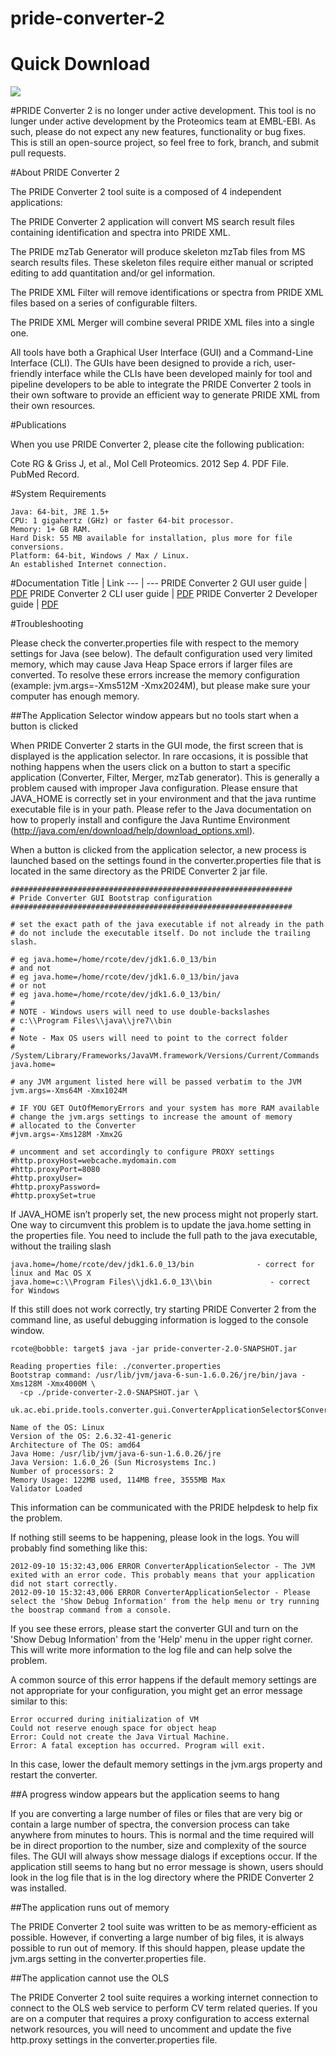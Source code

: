 pride-converter-2
===============
# Quick Download
[<img src="https://raw.githubusercontent.com/PRIDE-Toolsuite/pride-inspector/master/wiki/download.png">](http://www.ebi.ac.uk/pride/resources/tools/converter-2/latest/pride-converter-2.zip)

#PRIDE Converter 2 is no longer under active development.
This tool is no lunger under active development by the Proteomics team at EMBL-EBI. As such, please do not expect any new features, functionality or bug fixes. This is still an open-source project, so feel free to fork, branch, and submit pull requests.

#About PRIDE Converter 2

The PRIDE Converter 2 tool suite is a composed of 4 independent applications:

The PRIDE Converter 2 application will convert MS search result files containing identification and spectra into PRIDE XML.

The PRIDE mzTab Generator will produce skeleton mzTab files from MS search results files. These skeleton files require either manual or scripted editing to add quantitation and/or gel information.

The PRIDE XML Filter will remove identifications or spectra from PRIDE XML files based on a series of configurable filters.

The PRIDE XML Merger will combine several PRIDE XML files into a single one. 

All tools have both a Graphical User Interface (GUI) and a Command-Line Interface (CLI). The GUIs have been designed to provide a rich, user-friendly interface while the CLIs have been developed mainly for tool and pipeline developers to be able to integrate the PRIDE Converter 2 tools in their own software to provide an efficient way to generate PRIDE XML from their own resources. 

#Publications

When you use PRIDE Converter 2, please cite the following publication:

Cote RG & Griss J, et al., Mol Cell Proteomics. 2012 Sep 4. PDF File. PubMed Record. 

#System Requirements

    Java: 64-bit, JRE 1.5+
    CPU: 1 gigahertz (GHz) or faster 64-bit processor.
    Memory: 1+ GB RAM.
    Hard Disk: 55 MB available for installation, plus more for file conversions.
    Platform: 64-bit, Windows / Max / Linux.
    An established Internet connection. 

#Documentation
Title | Link
--- | --- 
PRIDE Converter 2 GUI user guide | [PDF](https://github.com/PRIDE-Toolsuite/pride-converter-2/blob/master/pride-converter/documents/PRIDE%20Converter%202%20GUI%20User%20Manual.pdf)
PRIDE Converter 2 CLI user guide | [PDF](https://github.com/PRIDE-Toolsuite/pride-converter-2/blob/master/pride-converter/documents/PRIDE%20Converter%202%20CLI%20User%20Manual.pdf)
PRIDE Converter 2 Developer guide | [PDF](https://github.com/PRIDE-Toolsuite/pride-converter-2/blob/master/pride-converter/documents/PRIDE%20Converter%202%20Developer%20Guide.pdf)

#Troubleshooting

Please check the converter.properties file with respect to the memory settings for Java (see below). The default configuration used very limited memory, which may cause Java Heap Space errors if larger files are converted. To resolve these errors increase the memory configuration (example: jvm.args=-Xms512M -Xmx2024M), but please make sure your computer has enough memory.

##The Application Selector window appears but no tools start when a button is clicked

When PRIDE Converter 2 starts in the GUI mode, the first screen that is displayed is the application selector. In rare occasions, it is possible that nothing happens when the users click on a button to start a specific application (Converter, Filter, Merger, mzTab generator). This is generally a problem caused with improper Java configuration. Please ensure that JAVA_HOME is correctly set in your environment and that the java runtime executable file is in your path. Please refer to the Java documentation on how to properly install and configure the Java Runtime Environment (http://java.com/en/download/help/download_options.xml).

When a button is clicked from the application selector, a new process is launched based on the settings found in the converter.properties file that is located in the same directory as the PRIDE Converter 2 jar file.

```
###############################################################
# Pride Converter GUI Bootstrap configuration
###############################################################

# set the exact path of the java executable if not already in the path
# do not include the executable itself. Do not include the trailing slash.

# eg java.home=/home/rcote/dev/jdk1.6.0_13/bin
# and not
# eg java.home=/home/rcote/dev/jdk1.6.0_13/bin/java
# or not
# eg java.home=/home/rcote/dev/jdk1.6.0_13/bin/
#
# NOTE - Windows users will need to use double-backslashes
# c:\\Program Files\\java\\jre7\\bin
#
# Note - Max OS users will need to point to the correct folder
# /System/Library/Frameworks/JavaVM.framework/Versions/Current/Commands
java.home=

# any JVM argument listed here will be passed verbatim to the JVM
jvm.args=-Xms64M -Xmx1024M

# IF YOU GET OutOfMemoryErrors and your system has more RAM available
# change the jvm.args settings to increase the amount of memory
# allocated to the Converter
#jvm.args=-Xms128M -Xmx2G

# uncomment and set accordingly to configure PROXY settings
#http.proxyHost=webcache.mydomain.com
#http.proxyPort=8080
#http.proxyUser=
#http.proxyPassword=
#http.proxySet=true
```
If JAVA_HOME isn’t properly set, the new process might not properly start. One way to circumvent this problem is to update the java.home setting in the properties file. You need to include the full path to the java executable, without the trailing slash
```
java.home=/home/rcote/dev/jdk1.6.0_13/bin              - correct for linux and Mac OS X
java.home=c:\\Program Files\\jdk1.6.0_13\\bin             - correct for Windows
```
If this still does not work correctly, try starting PRIDE Converter 2 from the command line, as useful debugging information is logged to the console window.
```
rcote@bobble: target$ java -jar pride-converter-2.0-SNAPSHOT.jar 

Reading properties file: ./converter.properties
Bootstrap command: /usr/lib/jvm/java-6-sun-1.6.0.26/jre/bin/java -Xms128M -Xmx4000M \
  -cp ./pride-converter-2.0-SNAPSHOT.jar \
  uk.ac.ebi.pride.tools.converter.gui.ConverterApplicationSelector$ConverterLauncher

Name of the OS: Linux
Version of the OS: 2.6.32-41-generic
Architecture of The OS: amd64
Java Home: /usr/lib/jvm/java-6-sun-1.6.0.26/jre
Java Version: 1.6.0_26 (Sun Microsystems Inc.)
Number of processors: 2
Memory Usage: 122MB used, 114MB free, 3555MB Max
Validator Loaded
```
This information can be communicated with the PRIDE helpdesk to help fix the problem.

If nothing still seems to be happening, please look in the logs. You will probably find something like this:
```
2012-09-10 15:32:43,006 ERROR ConverterApplicationSelector - The JVM exited with an error code. This probably means that your application did not start correctly.
2012-09-10 15:32:43,006 ERROR ConverterApplicationSelector - Please select the 'Show Debug Information' from the help menu or try running the boostrap command from a console.
```
If you see these errors, please start the converter GUI and turn on the 'Show Debug Information' from the 'Help' menu in the upper right corner. This will write more information to the log file and can help solve the problem.

A common source of this error happens if the default memory settings are not appropriate for your configuration, you might get an error message similar to this:
```
Error occurred during initialization of VM
Could not reserve enough space for object heap
Error: Could not create the Java Virtual Machine.
Error: A fatal exception has occurred. Program will exit.
```
In this case, lower the default memory settings in the jvm.args property and restart the converter.

##A progress window appears but the application seems to hang

If you are converting a large number of files or files that are very big or contain a large number of spectra, the conversion process can take anywhere from minutes to hours. This is normal and the time required will be in direct proportion to the number, size and complexity of the source files. The GUI will always show message dialogs if exceptions occur. If the application still seems to hang but no error message is shown, users should look in the log file that is in the log directory where the PRIDE Converter 2 was installed.

##The application runs out of memory

The PRIDE Converter 2 tool suite was written to be as memory-efficient as possible. However, if converting a large number of big files, it is always possible to run out of memory. If this should happen, please update the jvm.args setting in the converter.properties file.

##The application cannot use the OLS

The PRIDE Converter 2 tool suite requires a working internet connection to connect to the OLS web service to perform CV term related queries. If you are on a computer that requires a proxy configuration to access external network resources, you will need to uncomment and update the five http.proxy settings in the converter.properties file. 




